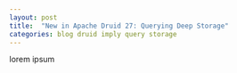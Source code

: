```yaml
---
layout: post
title:  "New in Apache Druid 27: Querying Deep Storage"
categories: blog druid imply query storage
---
```


lorem ipsum

